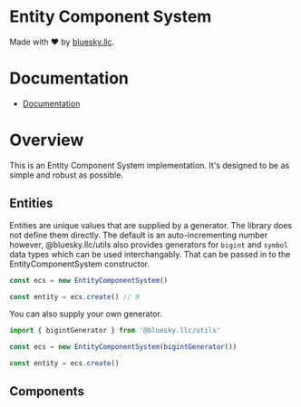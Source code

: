 # Entity Component System

Made with ❤️ by [bluesky.llc](https://bluesky.llc).

# Documentation

- [Documentation](https://swiftmindinstitute.github.io/open-source/modules/Utils.html)

# Overview

This is an Entity Component System implementation. It's designed to be as
simple and robust as possible.

## Entities

Entities are unique values that are supplied by a generator. The library does
not define them directly. The default is an auto-incrementing number however,
@bluesky.llc/utils also provides generators for `bigint` and `symbol` data
types which can be used interchangably. That can be passed in to the
EntityComponentSystem constructor.

```ts
const ecs = new EntityComponentSystem()

const entity = ecs.create() // 0
```

You can also supply your own generator.

```ts
import { bigintGenerator } from '@bluesky.llc/utils'

const ecs = new EntityComponentSystem(bigintGenerator())

const entity = ecs.create()
```

## Components
